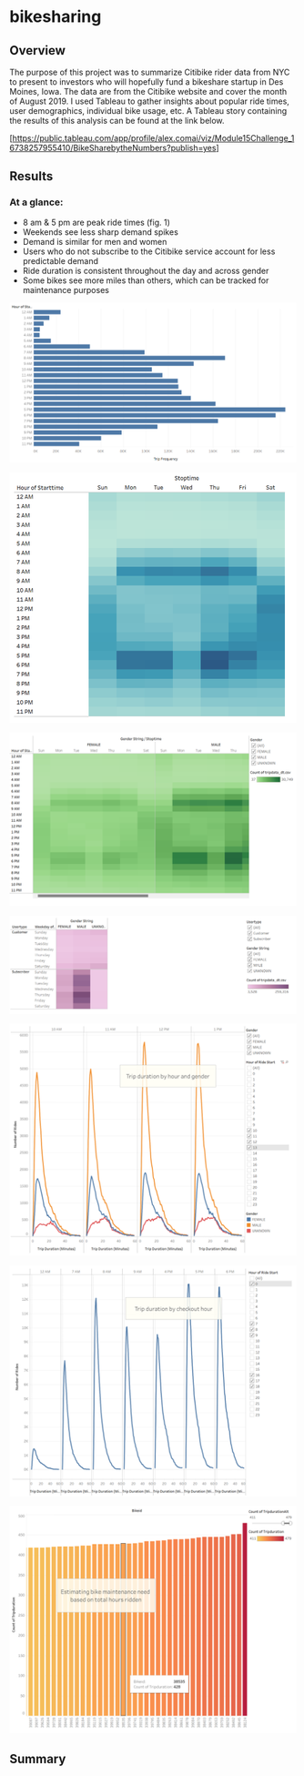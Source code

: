 # bikesharing

## Overview

The purpose of this project was to summarize Citibike rider data from NYC to present to investors who will hopefully fund a bikeshare startup in Des Moines, Iowa. The data are from the Citibike website and cover the month of August 2019. I used Tableau to gather insights about popular ride times, user demographics, individual bike usage, etc. A Tableau story containing the results of this analysis can be found at the link below.

[https://public.tableau.com/app/profile/alex.comai/viz/Module15Challenge_16738257955410/BikeSharebytheNumbers?publish=yes]

## Results

### At a glance:

- 8 am & 5 pm are peak ride times (fig. 1)
- Weekends see less sharp demand spikes
- Demand is similar for men and women
- Users who do not subscribe to the Citibike service account for less predictable demand
- Ride duration is consistent throughout the day and across gender
- Some bikes see more miles than others, which can be tracked for maintenance purposes

![image](/images/usage_hours.png)

![image](/images/customer_days.png)

![image](/images/customer_gender.png)

![image](/images/customer_type.png)

![image](/images/duration_gender.png)

![image](/images/duration_hour.png)

![image](/images/maintenance.png)
 
## Summary